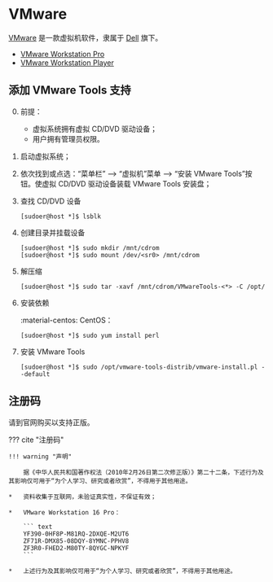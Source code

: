 # VMware

[VMware] 是一款虚拟机软件，隶属于 [Dell] 旗下。

*   [VMware Workstation Pro](https://www.vmware.com/products/workstation-pro.html)
*   [VMware Workstation Player](https://www.vmware.com/products/workstation-player.html)

## 添加 VMware Tools 支持

0.  前提：

    *   虚拟系统拥有虚拟 CD/DVD 驱动设备；
    *   用户拥有管理员权限。

0.  启动虚拟系统；

0.  依次找到或点选：“菜单栏” --> “虚拟机”菜单 --> “安装 VMware Tools”按钮。使虚拟 CD/DVD 驱动设备装载 VMware Tools 安装盘；

0.  查找 CD/DVD 设备

    ``` console
    [sudoer@host *]$ lsblk
    ```

0.  创建目录并挂载设备

    ``` console
    [sudoer@host *]$ sudo mkdir /mnt/cdrom
    [sudoer@host *]$ sudo mount /dev/<sr0> /mnt/cdrom
    ```

0.  解压缩

    ``` console
    [sudoer@host *]$ sudo tar -xavf /mnt/cdrom/VMwareTools-<*> -C /opt/
    ```

0.  安装依赖

    :material-centos: CentOS：

    ``` console
    [sudoer@host *]$ sudo yum install perl
    ```

0.  安装 VMware Tools

    ``` console
    [sudoer@host *]$ sudo /opt/vmware-tools-distrib/vmware-install.pl --default
    ```

## 注册码

请到官网购买以支持正版。

??? cite "注册码"

    !!! warning "声明"

        据《中华人民共和国著作权法（2010年2月26日第二次修正版）》第二十二条，下述行为及其影响仅可用于“为个人学习、研究或者欣赏”，不得用于其他用途。

    *   资料收集于互联网，未验证真实性，不保证有效；

    *   VMware Workstation 16 Pro：

        ``` text
        YF390-0HF8P-M81RQ-2DXQE-M2UT6
        ZF71R-DMX85-08DQY-8YMNC-PPHV8
        ZF3R0-FHED2-M80TY-8QYGC-NPKYF
        ```
    
    *   上述行为及其影响仅可用于“为个人学习、研究或者欣赏”，不得用于其他用途。

<!----------------------------------------------------------------------------->

[Dell]:   https://www.dell.com/
[VMware]: https://www.vmware.com/
